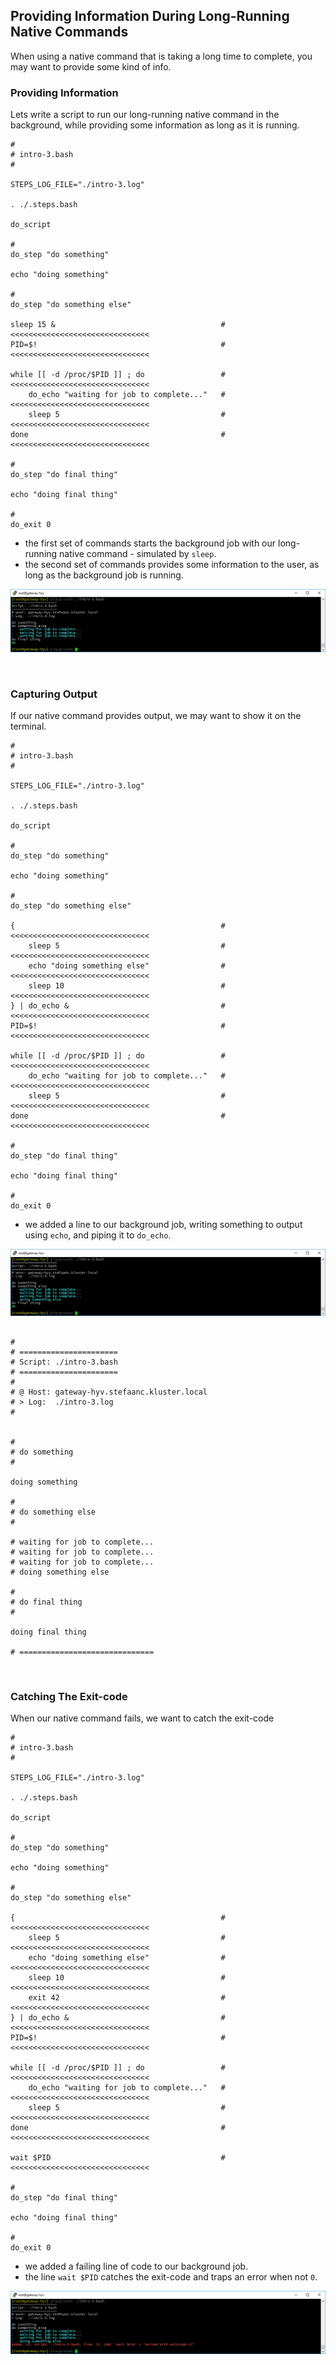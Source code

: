 ## Providing Information During Long-Running Native Commands

When using a native command that is taking a long time to complete, you may want to provide some kind of info.

### Providing Information

Lets write a script to run our long-running native command in the background, while providing some information as long as it is running.

```shell
#
# intro-3.bash
#

STEPS_LOG_FILE="./intro-3.log"

. ./.steps.bash

do_script

#
do_step "do something"

echo "doing something"

#
do_step "do something else"

sleep 15 &                                     # <<<<<<<<<<<<<<<<<<<<<<<<<<<<<<<
PID=$!                                         # <<<<<<<<<<<<<<<<<<<<<<<<<<<<<<<

while [[ -d /proc/$PID ]] ; do                 # <<<<<<<<<<<<<<<<<<<<<<<<<<<<<<<
    do_echo "waiting for job to complete..."   # <<<<<<<<<<<<<<<<<<<<<<<<<<<<<<<
    sleep 5                                    # <<<<<<<<<<<<<<<<<<<<<<<<<<<<<<<
done                                           # <<<<<<<<<<<<<<<<<<<<<<<<<<<<<<<

#
do_step "do final thing"

echo "doing final thing"

#
do_exit 0
```

- the first set of commands starts the background job with our long-running native command - simulated by `sleep`.
- the second set of commands provides some information to the user, as long as the background job is running.

![intro-3.longrunning.information.png](./screenshots/intro-3.longrunning.information.png)



<br/>


### Capturing Output

If our native command provides output, we may want to show it on the terminal.

```shell
#
# intro-3.bash
#

STEPS_LOG_FILE="./intro-3.log"

. ./.steps.bash

do_script

#
do_step "do something"

echo "doing something"

#
do_step "do something else"

{                                              # <<<<<<<<<<<<<<<<<<<<<<<<<<<<<<<
    sleep 5                                    # <<<<<<<<<<<<<<<<<<<<<<<<<<<<<<<
    echo "doing something else"                # <<<<<<<<<<<<<<<<<<<<<<<<<<<<<<<
    sleep 10                                   # <<<<<<<<<<<<<<<<<<<<<<<<<<<<<<<
} | do_echo &                                  # <<<<<<<<<<<<<<<<<<<<<<<<<<<<<<<
PID=$!                                         # <<<<<<<<<<<<<<<<<<<<<<<<<<<<<<<

while [[ -d /proc/$PID ]] ; do                 # <<<<<<<<<<<<<<<<<<<<<<<<<<<<<<<
    do_echo "waiting for job to complete..."   # <<<<<<<<<<<<<<<<<<<<<<<<<<<<<<<
    sleep 5                                    # <<<<<<<<<<<<<<<<<<<<<<<<<<<<<<<
done                                           # <<<<<<<<<<<<<<<<<<<<<<<<<<<<<<<

#
do_step "do final thing"

echo "doing final thing"

#
do_exit 0
```

- we added a line to our background job, writing something to output using `echo`, and piping it to `do_echo`.

![intro-3.longrunning.output.png](./screenshots/intro-3.longrunning.output.png)

```text

#
# ======================
# Script: ./intro-3.bash
# ======================
#
# @ Host: gateway-hyv.stefaanc.kluster.local
# > Log:  ./intro-3.log
#


#
# do something
#

doing something

#
# do something else
#

# waiting for job to complete...
# waiting for job to complete...
# waiting for job to complete...
# doing something else

#
# do final thing
#

doing final thing

# ==============================
```



<br/>

### Catching The Exit-code

When our native command fails, we want to catch the exit-code

```shell
#
# intro-3.bash
#

STEPS_LOG_FILE="./intro-3.log"

. ./.steps.bash

do_script

#
do_step "do something"

echo "doing something"

#
do_step "do something else"

{                                              # <<<<<<<<<<<<<<<<<<<<<<<<<<<<<<<
    sleep 5                                    # <<<<<<<<<<<<<<<<<<<<<<<<<<<<<<<
    echo "doing something else"                # <<<<<<<<<<<<<<<<<<<<<<<<<<<<<<<
    sleep 10                                   # <<<<<<<<<<<<<<<<<<<<<<<<<<<<<<<
    exit 42                                    # <<<<<<<<<<<<<<<<<<<<<<<<<<<<<<<
} | do_echo &                                  # <<<<<<<<<<<<<<<<<<<<<<<<<<<<<<<
PID=$!                                         # <<<<<<<<<<<<<<<<<<<<<<<<<<<<<<<

while [[ -d /proc/$PID ]] ; do                 # <<<<<<<<<<<<<<<<<<<<<<<<<<<<<<<
    do_echo "waiting for job to complete..."   # <<<<<<<<<<<<<<<<<<<<<<<<<<<<<<<
    sleep 5                                    # <<<<<<<<<<<<<<<<<<<<<<<<<<<<<<<
done                                           # <<<<<<<<<<<<<<<<<<<<<<<<<<<<<<<

wait $PID                                      # <<<<<<<<<<<<<<<<<<<<<<<<<<<<<<<

#
do_step "do final thing"

echo "doing final thing"

#
do_exit 0
```

- we added a failing line of code to our background job.
- the line `wait $PID` catches the exit-code and traps an error when not `0`.

![intro-3.longrunning.exit.png](./screenshots/intro-3.longrunning.exit.png)
